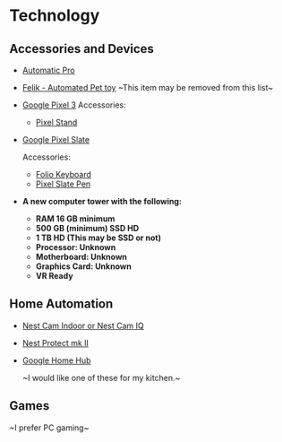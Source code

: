 # Technology

## Accessories and Devices

- [Automatic Pro](https://automatic.com/pro)
- [Felik - Automated Pet toy](felik.net) ~This item may be removed from this list~
- [Google Pixel 3](https://store.google.com/product/pixel_3) Accessories:
  - [Pixel Stand](https://store.google.com/product/pixel_stand)

- [Google Pixel Slate](https://store.google.com/us/product/pixel_slate)

  Accessories:
  - [Folio Keyboard](https://store.google.com/product/pixel_slate_keyboard)
  - [Pixel Slate Pen](https://store.google.com/product/google_pixelbook_pen)

- __A new computer tower with the following:__

  - __RAM 16 GB minimum__
  - __500 GB (minimum) SSD HD__
  - __1 TB HD (This may be SSD or not)__
  - __Processor: Unknown__
  - __Motherboard: Unknown__
  - __Graphics Card: Unknown__
  - __VR Ready__

## Home Automation

- [Nest Cam Indoor or Nest Cam IQ](https://nest.com/cameras/)
- [Nest Protect mk II](https://nest.com/smoke-co-alarm/overview/)
- [Google Home Hub](https://store.google.com/product/google_home_hub)
  
  ~I would like one of these for my kitchen.~

## Games

~I prefer PC gaming~